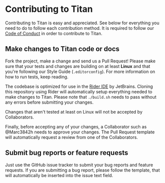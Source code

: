 # Contributing to Titan

Contributing to Titan is easy and appreciated. See below for everything you need to do to follow each contribution method. It is required to follow our [Code of Conduct](CODE_OF_CONDUCT.md) in order to contribute to Titan.

## Make changes to Titan code or docs

Fork the project, make a change and send us a Pull Request! Please make sure that your tests and changes are building on at least **Linux** and that you're following our Style Guide (`.editorconfig`). For more information on how to run tests, keep reading.

The codebase is optimized for use in the [Rider IDE](https://www.jetbrains.com/rider/) by JetBrains. Cloning this repository using Rider will automatically setup everything needed to make changes to Titan. Please note that `./build.sh` needs to pass without any errors before submitting your changes.

Changes that aren't tested at least on Linux will not be accepted by Collaborators.

Finally, before accepting any of your changes, a Collaborator such as @Marc3842h needs to approve your changes. The Pull Request template will automatically request a review from one of the Collaborators.

## Submit bug reports or feature requests

Just use the GitHub issue tracker to submit your bug reports and feature requests. If you are submitting a bug report, please follow the template, that will automatically be inserted into the issue text field.
